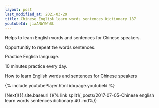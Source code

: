 ```yaml
---
layout: post
last_modified_at: 2021-03-29
title: Chinese English learn words sentences Dictionary 187 
youtubeId: jiaANbYWnSk
---
```

 
 
Helps to learn English words and sentences for Chinese speakers.

Opportunitiy to repeat the words sentences. 

Practice English language. 
 
10 minutes practice every day. 
 
How to learn English words and sentences for Chinese speakers 
 
{% include youtubePlayer.html id=page.youtubeId %}
 
 
[Next]({{ site.baseurl }}{% link  split1/_posts/2017-07-05-Chinese english learn words sentences dictionary 40 .md%})
 
